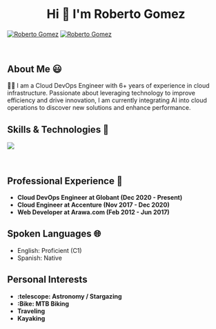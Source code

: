 <h1 align="center">Hi 👋 I'm Roberto Gomez</h1>

<p align="left">
  <a href="https://www.linkedin.com/in/robertomgomezr/" target="blank"><img align="center" src="https://img.shields.io/badge/LinkedIn-0077B5?style=for-the-badge&logo=linkedin&logoColor=white" alt="Roberto Gomez"/></a>
  <a href="mailto:robertomgomezr@gmail.com" target="blank"><img align="center" src="https://img.shields.io/badge/Gmail-D14836?style=for-the-badge&logo=gmail&logoColor=white" alt="Roberto Gomez" /></a>
</p>
<br>

<h2>About Me 😃</h2>
<p align="left">
👨‍💻 I am a Cloud DevOps Engineer with 6+ years of experience in cloud infrastructure. Passionate about leveraging technology to improve efficiency and drive innovation, I am currently integrating AI into cloud operations to discover new solutions and enhance performance.
</p>

<h2>Skills & Technologies 🔧</h2>
<p align="left">
  <a href="https://skillicons.dev">
    <img src="https://skillicons.dev/icons?i=aws,azure,gcp,terraform,ansible,docker,kubernetes,git,php,html,css,js,python,bash,linux,github&perline=12" />
  </a>
</p>
<br>

<h2>Professional Experience 💼</h2>
<ul>
  <li>
    <strong>Cloud DevOps Engineer at Globant (Dec 2020 - Present)</strong>
   
  </li>
  <li>
    <strong>Cloud Engineer at Accenture (Nov 2017 - Dec 2020)</strong>
  </li>
  <li>
    <strong>Web Developer at Arawa.com (Feb 2012 - Jun 2017)</strong>
  </li>
</ul>


<h2>Spoken Languages 🌐</h2>
<ul>
  <li>English: Proficient (C1)</li>
  <li>Spanish: Native</li>
</ul>

<h2>Personal Interests</h2>
<ul>
  <li>
    <strong>:telescope: Astronomy / Stargazing</strong>
  </li>
  <li>
    <strong> :Bike: MTB Biking</strong>
  </li>
  <li>
    <strong>Traveling</strong>
  </li>
  <li>
    <strong>Kayaking</strong>
  </li>
</ul>

